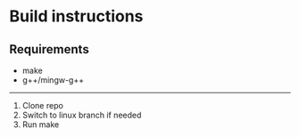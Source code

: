 # Build instructions

## Requirements
  - make
  - g++/mingw-g++
---
1. Clone repo
2. Switch to linux branch if needed
3. Run make
